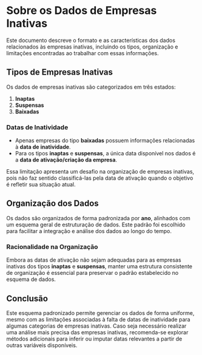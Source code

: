 # Sobre os Dados de Empresas Inativas

Este documento descreve o formato e as características dos dados relacionados às empresas inativas, incluindo os tipos, organização e limitações encontradas ao trabalhar com essas informações.

## Tipos de Empresas Inativas

Os dados de empresas inativas são categorizados em três estados:

1. **Inaptas**
2. **Suspensas**
3. **Baixadas**

### Datas de Inatividade

- Apenas empresas do tipo **baixadas** possuem informações relacionadas à **data de inatividade**.
- Para os tipos **inaptas** e **suspensas**, a única data disponível nos dados é a **data de ativação/criação da empresa**.

Essa limitação apresenta um desafio na organização de empresas inativas, pois não faz sentido classificá-las pela data de ativação quando o objetivo é refletir sua situação atual.

## Organização dos Dados

Os dados são organizados de forma padronizada por **ano**, alinhados com um esquema geral de estruturação de dados. Este padrão foi escolhido para facilitar a integração e análise dos dados ao longo do tempo.

### Racionalidade na Organização

Embora as datas de ativação não sejam adequadas para as empresas inativas dos tipos **inaptas** e **suspensas**, manter uma estrutura consistente de organização é essencial para preservar o padrão estabelecido no esquema de dados.

## Conclusão

Este esquema padronizado permite gerenciar os dados de forma uniforme, mesmo com as limitações associadas à falta de datas de inatividade para algumas categorias de empresas inativas. Caso seja necessário realizar uma análise mais precisa das empresas inativas, recomenda-se explorar métodos adicionais para inferir ou imputar datas relevantes a partir de outras variáveis disponíveis.
